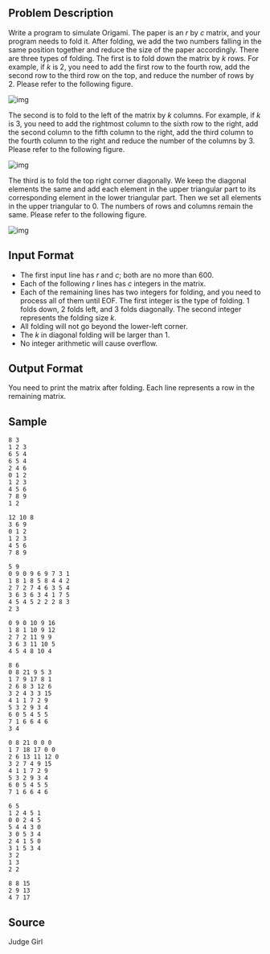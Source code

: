 ## Problem Description

Write a program to simulate Origami. The paper is an $r$ by $c$ matrix, and your program needs to fold it. After folding, we add the two numbers falling in the same position together and reduce the size of the paper accordingly. There are three types of folding. The first is to fold down the matrix by $k$ rows. For example, if $k$ is $2$, you need to add the first row to the fourth row, add the second row to the third row on the top, and reduce the number of rows by $2$. Please refer to the following figure.

![img](file://1.png)

The second is to fold to the left of the matrix by $k$ columns. For example, if $k$ is $3$, you need to add the rightmost column to the sixth row to the right, add the second column to the fifth column to the right, add the third column to the fourth column to the right and reduce the number of the columns by $3$. Please refer to the following figure.

![img](file://2.png)

The third is to fold the top right corner diagonally. We keep the diagonal elements the same and add each element in the upper triangular part to its corresponding element in the lower triangular part. Then we set all elements in the upper triangular to $0$. The numbers of rows and columns remain the same. Please refer to the following figure.

![img](file://3.png)

## Input Format

- The first input line has $r$ and $c$; both are no more than $600$.
- Each of the following $r$ lines has $c$ integers in the matrix.
- Each of the remaining lines has two integers for folding, and you need to process all of them until EOF. The first integer is the type of folding. $1$ folds down, $2$ folds left, and $3$ folds diagonally. The second integer represents the folding size $k$.
- All folding will not go beyond the lower-left corner.
- The $k$ in diagonal folding will be larger than $1$.
- No integer arithmetic will cause overflow.

## Output Format

You need to print the matrix after folding. Each line represents a row in the remaining matrix.

## Sample

```input1
8 3
1 2 3
6 5 4
6 5 4
2 4 6
0 1 2
1 2 3
4 5 6
7 8 9
1 2
```

```output1
12 10 8
3 6 9
0 1 2
1 2 3
4 5 6
7 8 9
```

```input2
5 9
0 9 0 9 6 9 7 3 1
1 8 1 8 5 8 4 4 2
2 7 2 7 4 6 3 5 4
3 6 3 6 3 4 1 7 5
4 5 4 5 2 2 2 8 3
2 3
```

```output2
0 9 0 10 9 16
1 8 1 10 9 12
2 7 2 11 9 9
3 6 3 11 10 5
4 5 4 8 10 4
```

```input3
8 6
0 8 21 9 5 3
1 7 9 17 8 1
2 6 8 3 12 6
3 2 4 3 3 15
4 1 1 7 2 9
5 3 2 9 3 4
6 0 5 4 5 5
7 1 6 6 4 6
3 4
```

```output3
0 8 21 0 0 0
1 7 18 17 0 0
2 6 13 11 12 0
3 2 7 4 9 15
4 1 1 7 2 9
5 3 2 9 3 4
6 0 5 4 5 5
7 1 6 6 4 6
```

```input4
6 5
1 2 4 5 1 
0 0 2 4 5 
5 4 4 3 0 
3 0 5 3 4 
2 4 1 5 0 
3 1 5 3 4 
3 2
1 3
2 2
```

```output4
8 8 15 
2 9 13 
4 7 17
```

## Source

Judge Girl
